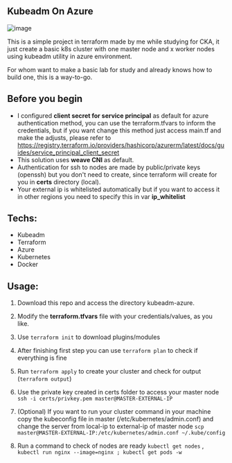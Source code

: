 ## Kubeadm On Azure

![image](https://user-images.githubusercontent.com/70732391/129459081-0bc31093-d0fb-41fa-b2b7-e53d7ef2ba70.png)


This is a simple project in terraform made by me while studying for CKA, it just create a basic k8s cluster with one master node  and x worker nodes using kubeadm utility in azure environment.

For whom want to make a basic lab for study and already knows how to build one, this is a way-to-go.



## Before you begin

* I configured <b>client secret for service principal</b> as default for azure authentication method, you can use the terraform.tfvars to inform the credentials, but if you want change this method just access main.tf and make the adjusts, please refer to https://registry.terraform.io/providers/hashicorp/azurerm/latest/docs/guides/service_principal_client_secret
* This solution uses <b> weave CNI </b> as default.
* Authentication for ssh to nodes are made by public/private keys (openssh) but you don't need to create, since terraform will create for you in <b>certs</b> directory (local).
* Your external ip is whitelisted automatically but if you want to access it in other regions you need to specify this in var <b>ip_whitelist</b>

## Techs:

- Kubeadm 
- Terraform
- Azure
- Kubernetes
- Docker

## Usage: 

1. Download this repo and access the directory kubeadm-azure.
2. Modify the <b>terraform.tfvars</b> file with your credentials/values, as you like.

3. Use ````terraform init```` to download plugins/modules

4. After finishing first step you can use ````terraform plan```` to check if everything is fine
5. Run ````terraform apply```` to create your cluster and check for output (````terraform output````)
6. Use the private key created in certs folder to access your master node ````ssh -i certs/privkey.pem master@MASTER-EXTERNAL-IP ````
7. (Optional) If you want to run your cluster command in your machine copy the kubeconfig file in master (/etc/kubernetes/admin.conf) and change the server from local-ip to external-ip of master node ````scp master@MASTER-EXTERNAL-IP:/etc/kubernetes/admin.conf ~/.kube/config````
8. Run a command to check of nodes are ready ````kubectl get nodes```` , ````kubectl run nginx --image=nginx ; kubectl get pods -w````
